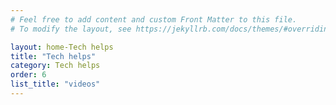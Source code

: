 ```yaml
---
# Feel free to add content and custom Front Matter to this file.
# To modify the layout, see https://jekyllrb.com/docs/themes/#overriding-theme-defaults

layout: home-Tech helps
title: "Tech helps"
category: Tech helps
order: 6
list_title: "videos"
---
```

